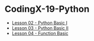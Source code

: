 # CodingX-19-Python


- [Lesson 02 - Python Basic I](https://nbviewer.jupyter.org/format/slides/github/NetDBNCKU/CodingX-19-Python/blob/master/Lesson02-Python_Basic%28I%29.ipynb?flush_cache=true)
- [Lesson 03 - Python Basic II](https://nbviewer.jupyter.org/format/slides/github/NetDBNCKU/CodingX-19-Python/blob/master/Lesson03-Python_Basic(II).ipynb?flush_cache=true)
- [Lesson 04 - Function Basic](https://nbviewer.jupyter.org/format/slides/github/NetDBNCKU/CodingX-19-Python/blob/master/Lesson04-Function.ipynb?flush_cache=true)
